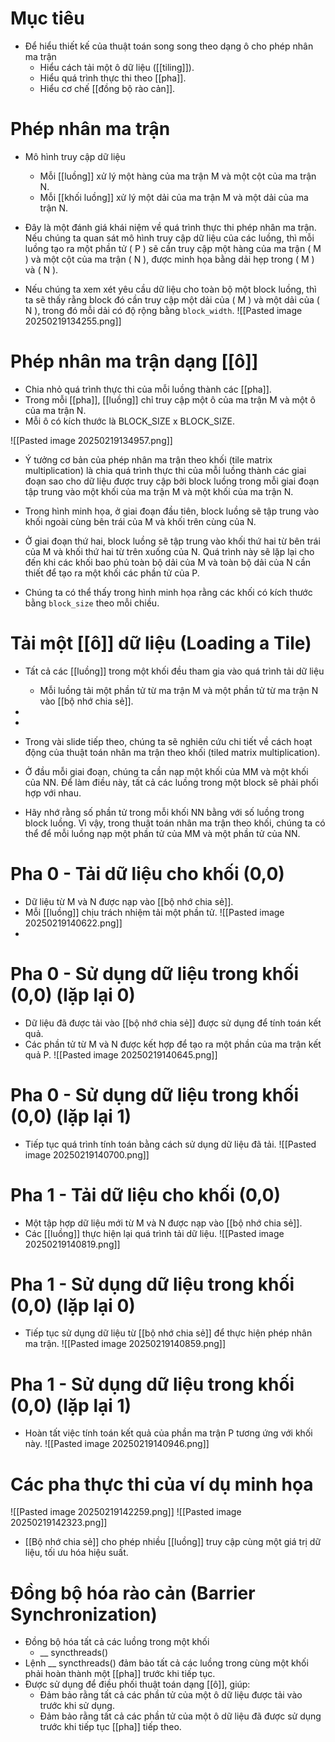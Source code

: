# Mục tiêu
- Để hiểu thiết kế của thuật toán song song theo dạng ô cho phép nhân ma trận
	- Hiểu cách tải một ô dữ liệu ([[tiling]]).
	- Hiểu quá trình thực thi theo [[pha]].
	- Hiểu cơ chế [[đồng bộ rào cản]].
# Phép nhân ma trận
- Mô hình truy cập dữ liệu
	- Mỗi [[luồng]] xử lý một hàng của ma trận M và một cột của ma trận N.
	- Mỗi [[khối luồng]] xử lý một dải của ma trận M và một dải của ma trận N.
- Đây là một đánh giá khái niệm về quá trình thực thi phép nhân ma trận. Nếu chúng ta quan sát mô hình truy cập dữ liệu của các luồng, thì mỗi luồng tạo ra một phần tử \( P \) sẽ cần truy cập một hàng của ma trận \( M \) và một cột của ma trận \( N \), được minh họa bằng dải hẹp trong \( M \) và \( N \).  

- Nếu chúng ta xem xét yêu cầu dữ liệu cho toàn bộ một block luồng, thì ta sẽ thấy rằng block đó cần truy cập một dải của \( M \) và một dải của \( N \), trong đó mỗi dải có độ rộng bằng `block_width`.
![[Pasted image 20250219134255.png]]
# Phép nhân ma trận dạng [[ô]]
- Chia nhỏ quá trình thực thi của mỗi luồng thành các [[pha]].
- Trong mỗi [[pha]], [[luồng]] chỉ truy cập một ô của ma trận M và một ô của ma trận N.
- Mỗi ô có kích thước là BLOCK_SIZE x BLOCK_SIZE.

![[Pasted image 20250219134957.png]]
-  Ý tưởng cơ bản của phép nhân ma trận theo khối (tile matrix multiplication) là chia quá trình thực thi của mỗi luồng thành các giai đoạn sao cho dữ liệu được truy cập bởi block luồng trong mỗi giai đoạn tập trung vào một khối của ma trận M và một khối của ma trận N.  

-  Trong hình minh họa, ở giai đoạn đầu tiên, block luồng sẽ tập trung vào khối ngoài cùng bên trái của M và khối trên cùng của N.  

- Ở giai đoạn thứ hai, block luồng sẽ tập trung vào khối thứ hai từ bên trái của M và khối thứ hai từ trên xuống của N. Quá trình này sẽ lặp lại cho đến khi các khối bao phủ toàn bộ dải của M và toàn bộ dải của N cần thiết để tạo ra một khối các phần tử của P.  

- Chúng ta có thể thấy trong hình minh họa rằng các khối có kích thước bằng `block_size` theo mỗi chiều.
# Tải một [[ô]] dữ liệu (Loading a Tile)
- Tất cả các [[luồng]] trong một khối đều tham gia vào quá trình tải dữ liệu
	-   Mỗi luồng tải một phần tử từ ma trận M và một phần tử  từ ma trận N vào [[bộ nhớ chia sẻ]]. 
- 
- 
- Trong vài slide tiếp theo, chúng ta sẽ nghiên cứu chi tiết về cách hoạt động của thuật toán nhân ma trận theo khối (tiled matrix multiplication).

- Ở đầu mỗi giai đoạn, chúng ta cần nạp một khối của MM và một khối của NN. Để làm điều này, tất cả các luồng trong một block sẽ phải phối hợp với nhau.

- Hãy nhớ rằng số phần tử trong mỗi khối NN bằng với số luồng trong block luồng. Vì vậy, trong thuật toán nhân ma trận theo khối, chúng ta có thể để mỗi luồng nạp một phần tử của MM và một phần tử của NN.
# Pha 0 - Tải dữ liệu cho khối (0,0)
- Dữ liệu từ M và N được nạp vào [[bộ nhớ chia sẻ]].
- Mỗi [[luồng]] chịu trách nhiệm tải một phần tử.
![[Pasted image 20250219140622.png]]
- 
# Pha 0 - Sử dụng dữ liệu trong khối (0,0) (lặp lại 0)
- Dữ liệu đã được tải vào [[bộ nhớ chia sẻ]] được sử dụng để tính toán kết quả.
- Các phần tử từ M và N được kết hợp để tạo ra một phần của ma trận kết quả P.
![[Pasted image 20250219140645.png]]

# Pha 0 - Sử dụng dữ liệu trong khối (0,0) (lặp lại 1)
- Tiếp tục quá trình tính toán bằng cách sử dụng dữ liệu đã tải.
![[Pasted image 20250219140700.png]]
# Pha 1 - Tải dữ liệu cho khối (0,0)
- Một tập hợp dữ liệu mới từ M và N được nạp vào [[bộ nhớ chia sẻ]].
- Các [[luồng]] thực hiện lại quá trình tải dữ liệu.
![[Pasted image 20250219140819.png]]
# Pha 1 - Sử dụng dữ liệu trong khối (0,0) (lặp lại 0)
- Tiếp tục sử dụng dữ liệu từ [[bộ nhớ chia sẻ]] để thực hiện phép nhân ma trận.
![[Pasted image 20250219140859.png]]
# Pha 1 - Sử dụng dữ liệu trong khối (0,0) (lặp lại 1)
- Hoàn tất việc tính toán kết quả của phần ma trận P tương ứng với khối này.
![[Pasted image 20250219140946.png]]
# Các pha thực thi của ví dụ minh họa
![[Pasted image 20250219142259.png]]
![[Pasted image 20250219142323.png]]
- [[Bộ nhớ chia sẻ]] cho phép nhiều [[luồng]] truy cập cùng một giá trị dữ liệu, tối ưu hóa hiệu suất.
# Đồng bộ hóa rào cản (Barrier Synchronization)
- Đồng bộ hóa tất cả các luồng trong một khối
	- __ syncthreads()
- Lệnh __ syncthreads() đảm bảo tất cả các luồng trong cùng một khối phải hoàn thành một [[pha]] trước khi tiếp tục.
- Được sử dụng để điều phối thuật toán dạng [[ô]], giúp:
	- Đảm bảo rằng tất cả các phần tử của một ô dữ liệu được tải vào trước khi sử dụng.
	- Đảm bảo rằng tất cả các phần tử của một ô dữ liệu đã được sử dụng trước khi tiếp tục [[pha]] tiếp theo.
	